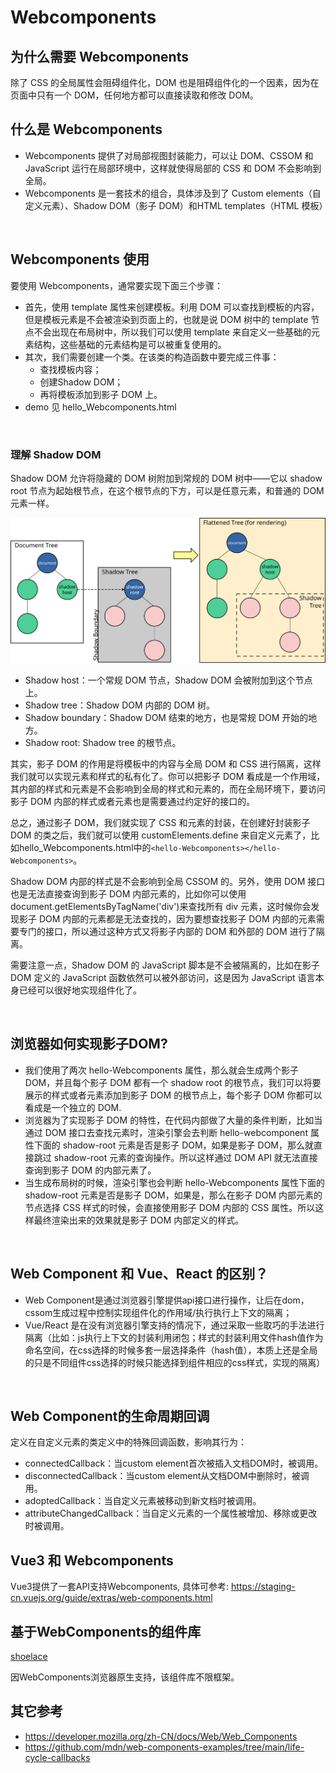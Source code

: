 # Webcomponents

## 为什么需要 Webcomponents
除了 CSS 的全局属性会阻碍组件化，DOM 也是阻碍组件化的一个因素，因为在页面中只有一个 DOM，任何地方都可以直接读取和修改 DOM。

## 什么是 Webcomponents
- Webcomponents 提供了对局部视图封装能力，可以让 DOM、CSSOM 和 JavaScript 运行在局部环境中，这样就使得局部的 CSS 和 DOM 不会影响到全局。
- Webcomponents 是一套技术的组合，具体涉及到了 Custom elements（自定义元素）、Shadow DOM（影子 DOM）和HTML templates（HTML 模板）

<br>

## Webcomponents 使用
要使用 Webcomponents，通常要实现下面三个步骤：
- 首先，使用 template 属性来创建模板。利用 DOM 可以查找到模板的内容，但是模板元素是不会被渲染到页面上的，也就是说 DOM 树中的 template 节点不会出现在布局树中，所以我们可以使用 template 来自定义一些基础的元素结构，这些基础的元素结构是可以被重复使用的。
- 其次，我们需要创建一个类。在该类的构造函数中要完成三件事：
  - 查找模板内容；
  - 创建Shadow DOM；
  - 再将模板添加到影子 DOM 上。
- demo 见 hello_Webcomponents.html

<br>

### 理解 Shadow DOM
Shadow DOM 允许将隐藏的 DOM 树附加到常规的 DOM 树中——它以 shadow root 节点为起始根节点，在这个根节点的下方，可以是任意元素，和普通的 DOM 元素一样。

<img src="shadowdom.svg" />

- Shadow host：一个常规 DOM 节点，Shadow DOM 会被附加到这个节点上。
- Shadow tree：Shadow DOM 内部的 DOM 树。
- Shadow boundary：Shadow DOM 结束的地方，也是常规 DOM 开始的地方。
- Shadow root: Shadow tree 的根节点。

其实，影子 DOM 的作用是将模板中的内容与全局 DOM 和 CSS 进行隔离，这样我们就可以实现元素和样式的私有化了。你可以把影子 DOM 看成是一个作用域，其内部的样式和元素是不会影响到全局的样式和元素的，而在全局环境下，要访问影子 DOM 内部的样式或者元素也是需要通过约定好的接口的。

总之，通过影子 DOM，我们就实现了 CSS 和元素的封装，在创建好封装影子 DOM 的类之后，我们就可以使用 customElements.define 来自定义元素了，比如hello_Webcomponents.html中的`<hello-Webcomponents></hello-Webcomponents>`。

Shadow DOM 内部的样式是不会影响到全局 CSSOM 的。另外，使用 DOM 接口也是无法直接查询到影子 DOM 内部元素的，比如你可以使用document.getElementsByTagName('div')来查找所有 div 元素，这时候你会发现影子 DOM 内部的元素都是无法查找的，因为要想查找影子 DOM 内部的元素需要专门的接口，所以通过这种方式又将影子内部的 DOM 和外部的 DOM 进行了隔离。
  
需要注意一点，Shadow DOM 的 JavaScript 脚本是不会被隔离的，比如在影子 DOM 定义的 JavaScript 函数依然可以被外部访问，这是因为 JavaScript 语言本身已经可以很好地实现组件化了。

<br>

## 浏览器如何实现影子DOM?
- 我们使用了两次 hello-Webcomponents 属性，那么就会生成两个影子 DOM，并且每个影子 DOM 都有一个 shadow root 的根节点，我们可以将要展示的样式或者元素添加到影子 DOM 的根节点上，每个影子 DOM 你都可以看成是一个独立的 DOM.
- 浏览器为了实现影子 DOM 的特性，在代码内部做了大量的条件判断，比如当通过 DOM 接口去查找元素时，渲染引擎会去判断 hello-webcomponent 属性下面的 shadow-root 元素是否是影子 DOM，如果是影子 DOM，那么就直接跳过 shadow-root 元素的查询操作。所以这样通过 DOM API 就无法直接查询到影子 DOM 的内部元素了。
- 当生成布局树的时候，渲染引擎也会判断 hello-Webcomponents 属性下面的 shadow-root 元素是否是影子 DOM，如果是，那么在影子 DOM 内部元素的节点选择 CSS 样式的时候，会直接使用影子 DOM 内部的 CSS 属性。所以这样最终渲染出来的效果就是影子 DOM 内部定义的样式。

<br>

## Web Component 和 Vue、React 的区别？
- Web Component是通过浏览器引擎提供api接口进行操作，让后在dom，cssom生成过程中控制实现组件化的作用域/执行执行上下文的隔离； 
- Vue/React 是在没有浏览器引擎支持的情况下，通过采取一些取巧的手法进行隔离（比如：js执行上下文的封装利用闭包；样式的封装利用文件hash值作为命名空间，在css选择的时候多套一层选择条件（hash值），本质上还是全局的只是不同组件css选择的时候只能选择到组件相应的css样式，实现的隔离）

<br>

## Web Component的生命周期回调
定义在自定义元素的类定义中的特殊回调函数，影响其行为：
- connectedCallback：当custom element首次被插入文档DOM时，被调用。
- disconnectedCallback：当custom element从文档DOM中删除时，被调用。
- adoptedCallback：当自定义元素被移动到新文档时被调用。
- attributeChangedCallback：当自定义元素的一个属性被增加、移除或更改时被调用。

## Vue3 和 Webcomponents
Vue3提供了一套API支持Webcomponents, 具体可参考:
https://staging-cn.vuejs.org/guide/extras/web-components.html

## 基于WebComponents的组件库
[shoelace](https://shoelace.style/)

因WebComponents浏览器原生支持，该组件库不限框架。

## 其它参考
- https://developer.mozilla.org/zh-CN/docs/Web/Web_Components
- https://github.com/mdn/web-components-examples/tree/main/life-cycle-callbacks